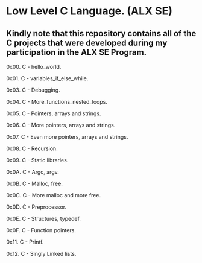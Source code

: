 # Low Level C Language. (ALX SE)

## Kindly note that this repository contains all of the C projects that were developed during my participation in the ALX SE Program.

0x00. C - hello_world.

0x01. C - variables_if_else_while.

0x03. C - Debugging.

0x04. C - More_functions_nested_loops.

0x05. C - Pointers, arrays and strings.

0x06. C - More pointers, arrays and strings.

0x07. C - Even more pointers, arrays and strings.

0x08. C - Recursion.

0x09. C - Static libraries.

0x0A. C - Argc, argv.

0x0B. C - Malloc, free.

0x0C. C - More malloc and more free.

0x0D. C - Preprocessor.

0x0E. C - Structures, typedef.

0x0F. C - Function pointers.

0x11. C - Printf.

0x12. C - Singly Linked lists.
